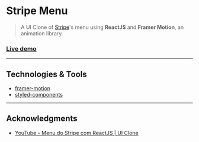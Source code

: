 # Stripe Menu

> A UI Clone of [Stripe](https://stripe.com)'s menu using **ReactJS** and **Framer Motion**, an animation library.

### [Live demo](https://stripe-menu.now.sh)

---

## Technologies & Tools

* [framer-motion](https://www.framer.com/motion/)
* [styled-components](https://styled-components.com)

---

## Acknowledgments

- [YouTube - Menu do Stripe com ReactJS | UI Clone](https://www.youtube.com/watch?v=B7V0q0ZSz2o)